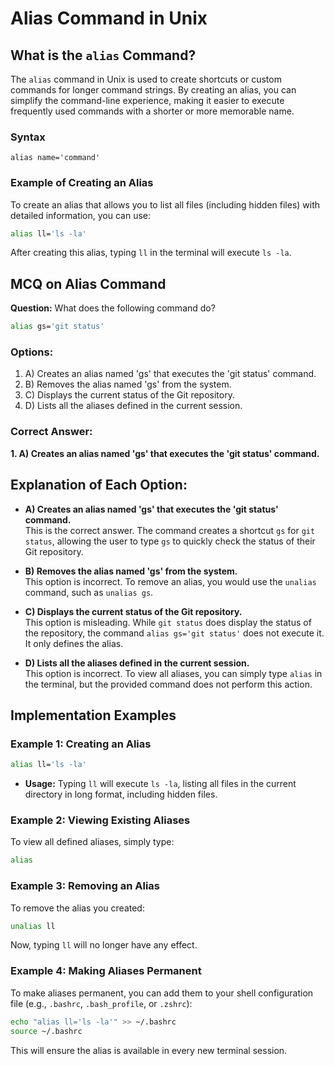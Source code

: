 # Alias Command in Unix

## What is the `alias` Command?

The `alias` command in Unix is used to create shortcuts or custom commands for longer command strings. By creating an alias, you can simplify the command-line experience, making it easier to execute frequently used commands with a shorter or more memorable name.

### Syntax

```
alias name='command'
```

### Example of Creating an Alias

To create an alias that allows you to list all files (including hidden files) with detailed information, you can use:

```bash
alias ll='ls -la'
```

After creating this alias, typing `ll` in the terminal will execute `ls -la`.

## MCQ on Alias Command

**Question:** What does the following command do?  
```bash
alias gs='git status'
```

### Options:
1. A) Creates an alias named 'gs' that executes the 'git status' command.
2. B) Removes the alias named 'gs' from the system.
3. C) Displays the current status of the Git repository.
4. D) Lists all the aliases defined in the current session.

### Correct Answer:
**1. A) Creates an alias named 'gs' that executes the 'git status' command.**

## Explanation of Each Option:

- **A) Creates an alias named 'gs' that executes the 'git status' command.**  
  This is the correct answer. The command creates a shortcut `gs` for `git status`, allowing the user to type `gs` to quickly check the status of their Git repository.

- **B) Removes the alias named 'gs' from the system.**  
  This option is incorrect. To remove an alias, you would use the `unalias` command, such as `unalias gs`.

- **C) Displays the current status of the Git repository.**  
  This option is misleading. While `git status` does display the status of the repository, the command `alias gs='git status'` does not execute it. It only defines the alias.

- **D) Lists all the aliases defined in the current session.**  
  This option is incorrect. To view all aliases, you can simply type `alias` in the terminal, but the provided command does not perform this action.

## Implementation Examples

### Example 1: Creating an Alias

```bash
alias ll='ls -la'
```
- **Usage:** Typing `ll` will execute `ls -la`, listing all files in the current directory in long format, including hidden files.

### Example 2: Viewing Existing Aliases

To view all defined aliases, simply type:

```bash
alias
```

### Example 3: Removing an Alias

To remove the alias you created:

```bash
unalias ll
```

Now, typing `ll` will no longer have any effect.

### Example 4: Making Aliases Permanent

To make aliases permanent, you can add them to your shell configuration file (e.g., `.bashrc`, `.bash_profile`, or `.zshrc`):

```bash
echo "alias ll='ls -la'" >> ~/.bashrc
source ~/.bashrc
```

This will ensure the alias is available in every new terminal session.

```